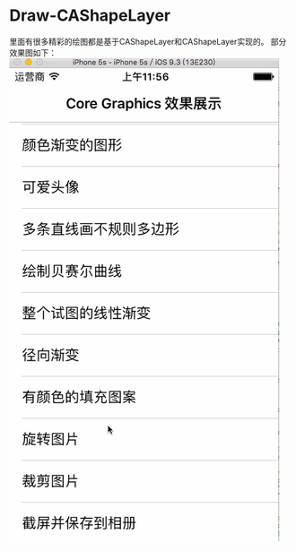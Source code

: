 # Draw-CAShapeLayer

里面有很多精彩的绘图都是基于CAShapeLayer和CAShapeLayer实现的。
部分效果图如下：
![](https://github.com/LoveMeiM/Draw-Core-Graphics/raw/master/效果.gif)
